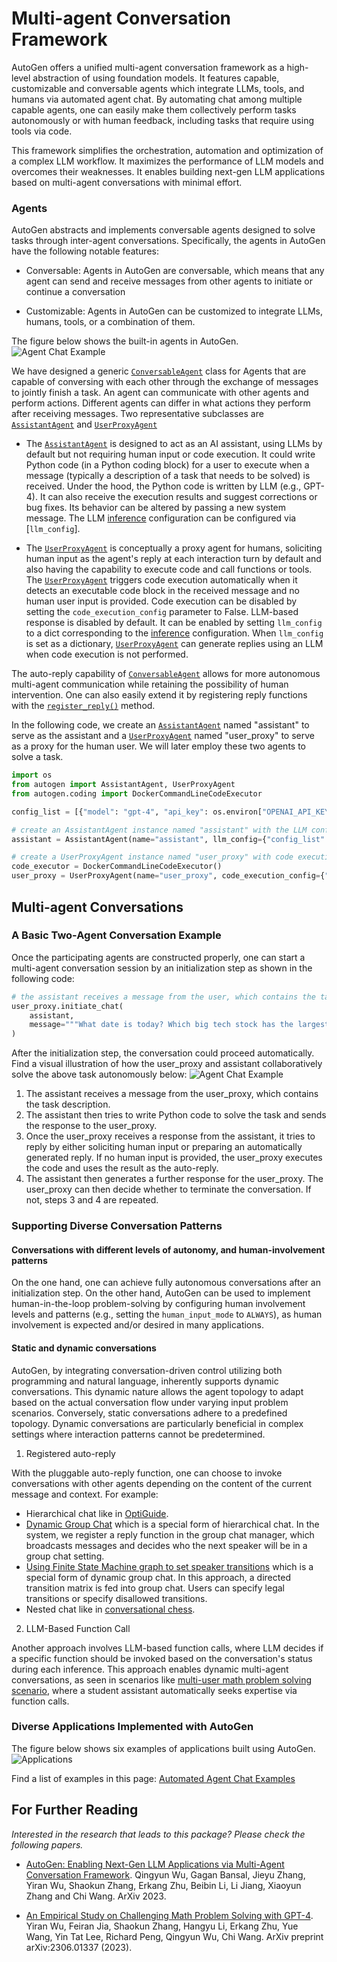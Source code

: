 # Multi-agent Conversation Framework

AutoGen offers a unified multi-agent conversation framework as a high-level abstraction of using foundation models. It features capable, customizable and conversable agents which integrate LLMs, tools, and humans via automated agent chat.
By automating chat among multiple capable agents, one can easily make them collectively perform tasks autonomously or with human feedback, including tasks that require using tools via code.

This framework simplifies the orchestration, automation and optimization of a complex LLM workflow. It maximizes the performance of LLM models and overcomes their weaknesses. It enables building next-gen LLM applications based on multi-agent conversations with minimal effort.

### Agents

AutoGen abstracts and implements conversable agents
designed to solve tasks through inter-agent conversations. Specifically, the agents in AutoGen have the following notable features:

- Conversable: Agents in AutoGen are conversable, which means that any agent can send
  and receive messages from other agents to initiate or continue a conversation

- Customizable: Agents in AutoGen can be customized to integrate LLMs, humans, tools, or a combination of them.

The figure below shows the built-in agents in AutoGen.
![Agent Chat Example](images/autogen_agents.png)

We have designed a generic [`ConversableAgent`](../reference/agentchat/conversable_agent#conversableagent-objects)
 class for Agents that are capable of conversing with each other through the exchange of messages to jointly finish a task. An agent can communicate with other agents and perform actions. Different agents can differ in what actions they perform after receiving messages. Two representative subclasses are [`AssistantAgent`](../reference/agentchat/assistant_agent.md#assistantagent-objects) and [`UserProxyAgent`](../reference/agentchat/user_proxy_agent.md#userproxyagent-objects)

- The [`AssistantAgent`](../reference/agentchat/assistant_agent.md#assistantagent-objects) is designed to act as an AI assistant, using LLMs by default but not requiring human input or code execution. It could write Python code (in a Python coding block) for a user to execute when a message (typically a description of a task that needs to be solved) is received. Under the hood, the Python code is written by LLM (e.g., GPT-4). It can also receive the execution results and suggest corrections or bug fixes. Its behavior can be altered by passing a new system message. The LLM [inference](#enhanced-inference) configuration can be configured via [`llm_config`].

- The [`UserProxyAgent`](../reference/agentchat/user_proxy_agent.md#userproxyagent-objects) is conceptually a proxy agent for humans, soliciting human input as the agent's reply at each interaction turn by default and also having the capability to execute code and call functions or tools. The [`UserProxyAgent`](../reference/agentchat/user_proxy_agent.md#userproxyagent-objects) triggers code execution automatically when it detects an executable code block in the received message and no human user input is provided. Code execution can be disabled by setting the `code_execution_config` parameter to False. LLM-based response is disabled by default. It can be enabled by setting `llm_config` to a dict corresponding to the [inference](/docs/Use-Cases/enhanced_inference) configuration. When `llm_config` is set as a dictionary, [`UserProxyAgent`](../reference/agentchat/user_proxy_agent.md#userproxyagent-objects) can generate replies using an LLM when code execution is not performed.

The auto-reply capability of [`ConversableAgent`](../reference/agentchat/conversable_agent.md#conversableagent-objects) allows for more autonomous multi-agent communication while retaining the possibility of human intervention.
One can also easily extend it by registering reply functions with the [`register_reply()`](../reference/agentchat/conversable_agent.md#register_reply) method.

In the following code, we create an [`AssistantAgent`](../reference/agentchat/assistant_agent.md#assistantagent-objects)  named "assistant" to serve as the assistant and a [`UserProxyAgent`](../reference/agentchat/user_proxy_agent.md#userproxyagent-objects) named "user_proxy" to serve as a proxy for the human user. We will later employ these two agents to solve a task.

```python
import os
from autogen import AssistantAgent, UserProxyAgent
from autogen.coding import DockerCommandLineCodeExecutor

config_list = [{"model": "gpt-4", "api_key": os.environ["OPENAI_API_KEY"]}]

# create an AssistantAgent instance named "assistant" with the LLM configuration.
assistant = AssistantAgent(name="assistant", llm_config={"config_list": config_list})

# create a UserProxyAgent instance named "user_proxy" with code execution on docker.
code_executor = DockerCommandLineCodeExecutor()
user_proxy = UserProxyAgent(name="user_proxy", code_execution_config={"executor": code_executor})
```

## Multi-agent Conversations

### A Basic Two-Agent Conversation Example

Once the participating agents are constructed properly, one can start a multi-agent conversation session by an initialization step as shown in the following code:

```python
# the assistant receives a message from the user, which contains the task description
user_proxy.initiate_chat(
    assistant,
    message="""What date is today? Which big tech stock has the largest year-to-date gain this year? How much is the gain?""",
)
```

After the initialization step, the conversation could proceed automatically. Find a visual illustration of how the user_proxy and assistant collaboratively solve the above task autonomously below:
![Agent Chat Example](images/agent_example.png)

1. The assistant receives a message from the user_proxy, which contains the task description.
2. The assistant then tries to write Python code to solve the task and sends the response to the user_proxy.
3. Once the user_proxy receives a response from the assistant, it tries to reply by either soliciting human input or preparing an automatically generated reply. If no human input is provided, the user_proxy executes the code and uses the result as the auto-reply.
4. The assistant then generates a further response for the user_proxy. The user_proxy can then decide whether to terminate the conversation. If not, steps 3 and 4 are repeated.

### Supporting Diverse Conversation Patterns

#### Conversations with different levels of autonomy, and human-involvement patterns

On the one hand, one can achieve fully autonomous conversations after an initialization step. On the other hand, AutoGen can be used to implement human-in-the-loop problem-solving by configuring human involvement levels and patterns (e.g., setting the `human_input_mode` to `ALWAYS`), as human involvement is expected and/or desired in many applications.

#### Static and dynamic conversations

AutoGen, by integrating conversation-driven control utilizing both programming and natural language, inherently supports dynamic conversations. This dynamic nature allows the agent topology to adapt based on the actual conversation flow under varying input problem scenarios. Conversely, static conversations adhere to a predefined topology. Dynamic conversations are particularly beneficial in complex settings where interaction patterns cannot be predetermined.

1. Registered auto-reply

With the pluggable auto-reply function, one can choose to invoke conversations with other agents depending on the content of the current message and context. For example:
- Hierarchical chat like in [OptiGuide](https://github.com/microsoft/optiguide).
- [Dynamic Group Chat](https://github.com/microsoft/autogen/blob/main/notebook/agentchat_groupchat.ipynb) which is a special form of hierarchical chat. In the system, we register a reply function in the group chat manager, which broadcasts messages and decides who the next speaker will be in a group chat setting.
- [Using Finite State Machine graph to set speaker transitions](https://microsoft.github.io/autogen/docs/notebooks/agentchat_groupchat_finite_state_machine) which is a special form of dynamic group chat. In this approach, a directed transition matrix is fed into group chat. Users can specify legal transitions or specify disallowed transitions.
- Nested chat like in [conversational chess](https://github.com/microsoft/autogen/blob/main/notebook/agentchat_chess.ipynb).

2. LLM-Based Function Call

Another approach involves LLM-based function calls, where LLM decides if a specific function should be invoked based on the conversation's status during each inference. This approach enables dynamic multi-agent conversations, as seen in scenarios like [multi-user math problem solving scenario](https://github.com/microsoft/autogen/blob/main/notebook/agentchat_two_users.ipynb), where a student assistant automatically seeks expertise via function calls.

### Diverse Applications Implemented with AutoGen

The figure below shows six examples of applications built using AutoGen.
![Applications](images/app.png)

Find a list of examples in this page: [Automated Agent Chat Examples](../Examples.md#automated-multi-agent-chat)

## For Further Reading

_Interested in the research that leads to this package? Please check the following papers._

- [AutoGen: Enabling Next-Gen LLM Applications via Multi-Agent Conversation Framework](https://arxiv.org/abs/2308.08155). Qingyun Wu, Gagan Bansal, Jieyu Zhang, Yiran Wu, Shaokun Zhang, Erkang Zhu, Beibin Li, Li Jiang, Xiaoyun Zhang and Chi Wang. ArXiv 2023.

- [An Empirical Study on Challenging Math Problem Solving with GPT-4](https://arxiv.org/abs/2306.01337). Yiran Wu, Feiran Jia, Shaokun Zhang, Hangyu Li, Erkang Zhu, Yue Wang, Yin Tat Lee, Richard Peng, Qingyun Wu, Chi Wang. ArXiv preprint arXiv:2306.01337 (2023).

